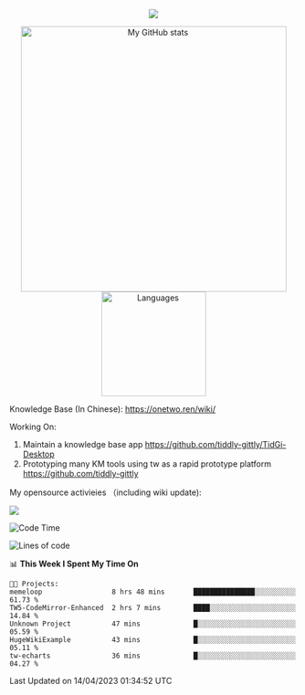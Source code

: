 <a href="https://github.com/linonetwo">
    <p align="center">
        <img src="https://github-profile-trophy.vercel.app/?username=linonetwo&column=7&theme=onedark"/>
    </p>
</a>
<a align="center" href="https://github.com/linonetwo">
  <p align="center">
    <img src="https://github-readme-stats.vercel.app/api?username=linonetwo&show_icons=true&count_private=true" alt="My GitHub stats" width="465"/>
    <img src="https://github-readme-stats.vercel.app/api/top-langs/?username=linonetwo&layout=compact&langs_count=10" alt="Languages" height="183">
  </p>
</a>

Knowledge Base (In Chinese): https://onetwo.ren/wiki/

Working On: 

1. Maintain a knowledge base app https://github.com/tiddly-gittly/TidGi-Desktop
1. Prototyping many KM tools using tw as a rapid prototype platform https://github.com/tiddly-gittly

My opensource activieies （including wiki update):

![](https://visitor-badge.glitch.me/badge?page_id=linonetwo.linonetwo)

<!--START_SECTION:waka-->
![Code Time](http://img.shields.io/badge/Code%20Time-1%2C664%20hrs%2025%20mins-blue)

![Lines of code](https://img.shields.io/badge/From%20Hello%20World%20I%27ve%20Written-47.5%20million%20lines%20of%20code-blue)

📊 **This Week I Spent My Time On** 

```text
🐱‍💻 Projects: 
memeloop                 8 hrs 48 mins       ███████████████░░░░░░░░░░   61.73 % 
TW5-CodeMirror-Enhanced  2 hrs 7 mins        ████░░░░░░░░░░░░░░░░░░░░░   14.84 % 
Unknown Project          47 mins             █░░░░░░░░░░░░░░░░░░░░░░░░   05.59 % 
HugeWikiExample          43 mins             █░░░░░░░░░░░░░░░░░░░░░░░░   05.11 % 
tw-echarts               36 mins             █░░░░░░░░░░░░░░░░░░░░░░░░   04.27 % 
```


 Last Updated on 14/04/2023 01:34:52 UTC
<!--END_SECTION:waka-->
